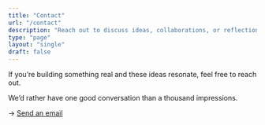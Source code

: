```yaml
---
title: "Contact"
url: "/contact"
description: "Reach out to discuss ideas, collaborations, or reflections on what it means to build with integrity."
type: "page"
layout: "single"
draft: false
---
```

If you’re building something real and these ideas resonate, feel free to reach out.

We’d rather have one good conversation than a thousand impressions.

→ [Send an email](mailto:hello@buildersethic.org)
